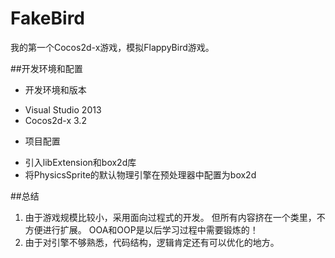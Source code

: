 FakeBird
========

我的第一个Cocos2d-x游戏，模拟FlappyBird游戏。

##开发环境和配置

+ 开发环境和版本  
- Visual Studio 2013  
- Cocos2d-x 3.2  
+ 项目配置  
- 引入libExtension和box2d库  
- 将PhysicsSprite的默认物理引擎在预处理器中配置为box2d  

##总结

1. 由于游戏规模比较小，采用面向过程式的开发。
但所有内容挤在一个类里，不方便进行扩展。
OOA和OOP是以后学习过程中需要锻炼的！
2. 由于对引擎不够熟悉，代码结构，逻辑肯定还有可以优化的地方。
